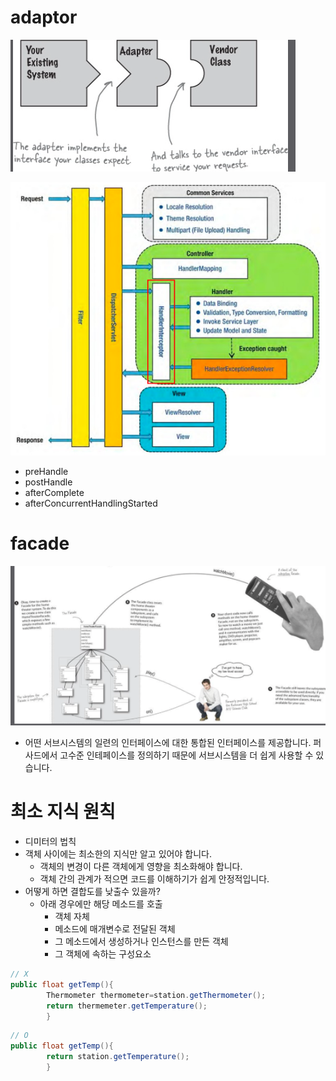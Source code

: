 # adaptor

![img_1.png](img_1.png)

![img_3.png](img_3.png)

- preHandle
- postHandle
- afterComplete
- afterConcurrentHandlingStarted

# facade

![img_2.png](img_2.png)

- 어떤 서브시스템의 일련의 인터페이스에 대한 통합된 인터페이스를 제공합니다. 퍼사드에서 고수준 인테페이스를 정의하기 때문에 서브시스템을 더 쉽게 사용할 수 있습니다.

# 최소 지식 원칙

- 디미터의 법칙
- 객체 사이에는 최소한의 지식만 알고 있어야 합니다.
    - 객체의 변경이 다른 객체에게 영향을 최소화해야 합니다.
    - 객체 간의 관계가 적으면 코드를 이해하기가 쉽게 안정적입니다.
- 어떻게 하면 결합도를 낮출수 있을까?
    - 아래 경우에만 해당 메소드를 호출
        - 객체 자체
        - 메소드에 매개변수로 전달된 객체
        - 그 메소드에서 생성하거나 인스턴스를 만든 객체
        - 그 객체에 속하는 구성요소

```java
// X
public float getTemp(){
        Thermometer thermometer=station.getThermometer();
        return thermemeter.getTemperature();
        }
```

```java
// O
public float getTemp(){
        return station.getTemperature();
        }
```